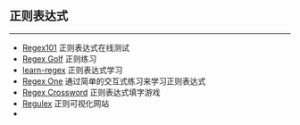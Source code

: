 ## 正则表达式
------

* [Regex101](https://regex101.com/) 正则表达式在线测试
* [Regex Golf](https://alf.nu/RegexGolf) 正则练习
* [learn-regex](https://github.com/ziishaned/learn-regex/blob/master/translations/README-cn.md) 正则表达式学习
* [Regex One](https://regexone.com/) 通过简单的交互式练习来学习正则表达式
* [Regex Crossword](https://regexcrossword.com/) 正则表达式填字游戏
* [Regulex](https://jex.im/regulex/#!flags=&re=%5E(a%7Cb)*%3F%24) 正则可视化网站
* 